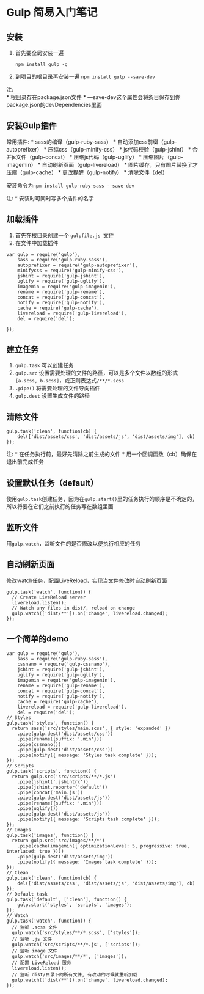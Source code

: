# Gulp 简易入门笔记

## 安装
1. 首先要全局安装一遍

	`npm install gulp -g`
2. 到项目的根目录再安装一遍
	`npm install gulp --save-dev`

注:	
	* 根目录存在package.json文件
	* —save-dev这个属性会将条目保存到你package.json的devDependencies里面
	
## 安装Gulp插件
常用插件: 
	* sass的编译（gulp-ruby-sass）
	* 自动添加css前缀（gulp-autoprefixer）
	* 压缩css（gulp-minify-css）
	* js代码校验（gulp-jshint）
	* 合并js文件（gulp-concat）
	* 压缩js代码（gulp-uglify）
	* 压缩图片（gulp-imagemin）
	* 自动刷新页面（gulp-livereload）
	* 图片缓存，只有图片替换了才压缩（gulp-cache）
	* 更改提醒（gulp-notify）
	* 清除文件（del）
	
安装命令为`npm install gulp-ruby-sass --save-dev`

注:
	* 	安装时可同时写多个插件的名字

## 加载插件
1. 首先在根目录创建一个 `gulpfile.js `文件
2. 在文件中加载插件

```
var gulp = require('gulp'),
    sass = require('gulp-ruby-sass'),
    autoprefixer = require('gulp-autoprefixer'),
    minifycss = require('gulp-minify-css'),
    jshint = require('gulp-jshint'),
    uglify = require('gulp-uglify'),
    imagemin = require('gulp-imagemin'),
    rename = require('gulp-rename'),
    concat = require('gulp-concat'),
    notify = require('gulp-notify'),
    cache = require('gulp-cache'),
    livereload = require('gulp-livereload'),
    del = require('del');

});
```

## 建立任务
1. `gulp.task` 可以创建任务
2. `gulp.src` 设置需要处理的文件的路径，可以是多个文件以数组的形式`[a.scss, b.scss]`，或正则表达式`/**/*.scss`
3. `.pipe()` 将需要处理的文件导向插件
4. `gulp.dest` 设置生成文件的路径

## 清除文件

```
gulp.task('clean', function(cb) {
    del(['dist/assets/css', 'dist/assets/js', 'dist/assets/img'], cb)
});
```
注:
	* 在任务执行前，最好先清除之前生成的文件
	* 用一个回调函数（cb）确保在退出前完成任务

## 设置默认任务（default）
使用`gulp.task`创建任务，因为在`gulp.start()`里的任务执行的顺序是不确定的，所以将要在它们之前执行的任务写在数组里面

## 监听文件
用`gulp.watch`，监听文件的是否修改以便执行相应的任务

## 自动刷新页面
修改watch任务，配置LiveReload，实现当文件修改时自动刷新页面

```
gulp.task('watch', function() {
  // Create LiveReload server
  livereload.listen();
  // Watch any files in dist/, reload on change
  gulp.watch(['dist/**']).on('change', livereload.changed);
});
```

## 一个简单的demo

```
var gulp = require('gulp'),
    sass = require('gulp-ruby-sass'),
    cssnano = require('gulp-cssnano'),
    jshint = require('gulp-jshint'),
    uglify = require('gulp-uglify'),
    imagemin = require('gulp-imagemin'),
    rename = require('gulp-rename'),
    concat = require('gulp-concat'),
    notify = require('gulp-notify'),
    cache = require('gulp-cache'),
    livereload = require('gulp-livereload'),
    del = require('del');
// Styles
gulp.task('styles', function() {
  return sass('src/styles/main.scss', { style: 'expanded' })
    .pipe(gulp.dest('dist/assets/css'))
    .pipe(rename({suffix: '.min'}))
    .pipe(cssnano())
    .pipe(gulp.dest('dist/assets/css'))
    .pipe(notify({ message: 'Styles task complete' }));
});
// Scripts
gulp.task('scripts', function() {
  return gulp.src('src/scripts/**/*.js')
    .pipe(jshint('.jshintrc'))
    .pipe(jshint.reporter('default'))
    .pipe(concat('main.js'))
    .pipe(gulp.dest('dist/assets/js'))
    .pipe(rename({suffix: '.min'}))
    .pipe(uglify())
    .pipe(gulp.dest('dist/assets/js'))
    .pipe(notify({ message: 'Scripts task complete' }));
});
// Images
gulp.task('images', function() {
  return gulp.src('src/images/**/*')
    .pipe(cache(imagemin({ optimizationLevel: 5, progressive: true, interlaced: true })))    
    .pipe(gulp.dest('dist/assets/img'))
    .pipe(notify({ message: 'Images task complete' }));
});
// Clean
gulp.task('clean', function(cb) {
    del(['dist/assets/css', 'dist/assets/js', 'dist/assets/img'], cb)
});
// Default task
gulp.task('default', ['clean'], function() {
    gulp.start('styles', 'scripts', 'images');
});
// Watch
gulp.task('watch', function() {
  // 监听 .scss 文件
  gulp.watch('src/styles/**/*.scss', ['styles']);
  // 监听 .js 文件
  gulp.watch('src/scripts/**/*.js', ['scripts']);
  // 监听 image 文件
  gulp.watch('src/images/**/*', ['images']);
  // 配置 LiveReload 服务
  livereload.listen();
  // 监听 dist/目录下的所有文件, 有改动的时候就重新加载  
  gulp.watch(['dist/**']).on('change', livereload.changed);
});
```


